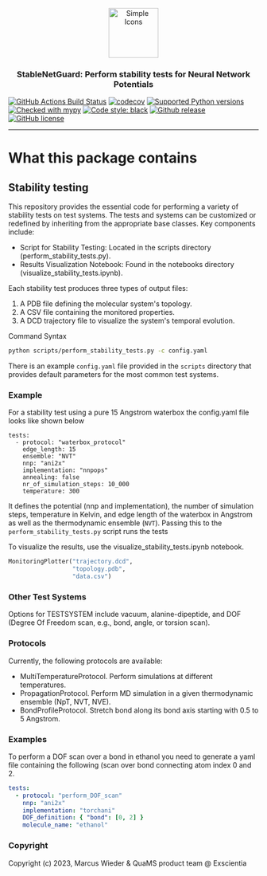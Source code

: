 <p align="center">
<img src="https://github.com/Exscientia/StableNetGuard/assets/31651017/6e72dbdd-3fae-4463-bde3-bbaf54b459a7" alt="Simple Icons" width=100>
<h3 align="center">StableNetGuard: Perform stability tests for Neural Network Potentials</h3>
</p>
<p align="center">
  
[//]: # (Badges)
[![GitHub Actions Build Status](https://github.com/Exscientia/stability_test/workflows/CI/badge.svg)](https://github.com/Exscientia/stability_test/actions?query=workflow%3ACI)
[![codecov](https://codecov.io/gh/Exscientia/stability_test/branch/main/graph/badge.svg)](https://codecov.io/gh/Exscientia/stability_test/branch/main)
[![Supported Python versions](https://img.shields.io/badge/python-%5E3.10-blue.svg)](https://docs.python.org/3/whatsnew/index.html)
[![Checked with mypy](https://img.shields.io/badge/mypy-checked-blue)](http://mypy-lang.org/)
[![Code style: black](https://img.shields.io/badge/code%20style-black-000000.svg)](https://github.com/psf/black)
[![Github release](https://badgen.net/github/release/Exscientia/stability_test)](https://github.com/Exscientia/stability_test/)
[![GitHub license](https://img.shields.io/github/license/Exscientia/stability_test?color=green)](https://github.com/Exscientia/stability_test/blob/main/LICENSE)
</p>

---



# What this package contains

## Stability testing

This repository provides the essential code for performing a variety of stability tests on test systems. The tests and systems can be customized or redefined by inheriting from the appropriate base classes. Key components include:

- Script for Stability Testing: Located in the scripts directory (perform_stability_tests.py).
- Results Visualization Notebook: Found in the notebooks directory (visualize_stability_tests.ipynb).

Each stability test produces three types of output files:

1. A PDB file defining the molecular system's topology.
2. A CSV file containing the monitored properties.
3. A DCD trajectory file to visualize the system's temporal evolution.

Command Syntax
```bash
python scripts/perform_stability_tests.py -c config.yaml
```
There is an example `config.yaml` file provided in the `scripts` directory that provides default parameters for the most common test systems.

### Example
For a stability test using a pure 15 Angstrom waterbox the config.yaml file looks like shown below
```
tests:
  - protocol: "waterbox_protocol"
    edge_length: 15
    ensemble: "NVT"
    nnp: "ani2x"
    implementation: "nnpops"
    annealing: false
    nr_of_simulation_steps: 10_000
    temperature: 300
```
It defines the potential (nnp and implementation), the number of simulation steps, temperature in Kelvin, and edge length of the waterbox in Angstrom as well as the thermodynamic ensemble (`NVT`). Passing this to the `perform_stability_tests.py` script runs the tests

To visualize the results, use the visualize_stability_tests.ipynb notebook.

```python
MonitoringPlotter("trajectory.dcd", 
                  "topology.pdb", 
                  "data.csv")
```

### Other Test Systems
Options for TESTSYSTEM include vacuum, alanine-dipeptide, and DOF (Degree Of Freedom scan, e.g., bond, angle, or torsion scan).

### Protocols
Currently, the following protocols are available:

- MultiTemperatureProtocol. Perform simulations at different temperatures.
- PropagationProtocol. Perform MD simulation in a given thermodynamic ensemble (NpT, NVT, NVE).
- BondProfileProtocol. Stretch bond along its bond axis starting with 0.5 to 5 Angstrom.

### Examples
To perform a DOF scan over a bond in ethanol you need to generate a yaml file containing the following (scan over bond connecting atom index 0 and 2. 

```yaml
tests:
  - protocol: "perform_DOF_scan"
    nnp: "ani2x"
    implementation: "torchani"
    DOF_definition: { "bond": [0, 2] }
    molecule_name: "ethanol"
```


### Copyright

Copyright (c) 2023, Marcus Wieder & QuaMS product team @ Exscientia


